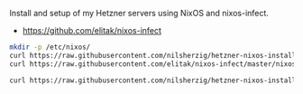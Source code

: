 Install and setup of my Hetzner servers using NixOS and nixos-infect.

- https://github.com/elitak/nixos-infect

```bash
mkdir -p /etc/nixos/ 
curl https://raw.githubusercontent.com/nilsherzig/hetzner-nixos-install/main/configuration.nix -o /etc/nixos/configuration.nix
curl https://raw.githubusercontent.com/elitak/nixos-infect/master/nixos-infect | NIX_CHANNEL=nixos-22.11 bash -x
```

```bash
curl https://raw.githubusercontent.com/nilsherzig/hetzner-nixos-install/main/configuration.nix -O /etc/nixos/configuration.nix && nixos-rebuild switch 
 ```
